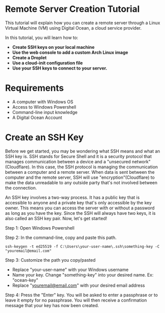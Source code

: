 # Remote Server Creation Tutorial 
This tutorial will explain how you can create a remote server through a Linux Virtual Machine (VM) using Digital Ocean, a cloud service provider. 

In this tutorial, you will learn how to: 
- **Create SSH keys on your local machine**
- **Use the web console to add a custom Arch Linux image**
- **Create a Droplet**
- **Use a cloud-init configuration file**
- **Use your SSH keys to connect to your server.**

# Requirements
- A computer with Windows OS 
- Access to Windows Powershell 
- Command-line input knowledge 
- A Digital Ocean Account 

# Create an SSH Key 
Before we get started, you may be wondering what SSH means and what an SSH key is. SSH stands for Secure Shell and it is a security protocol that manages communication between a device and a "unsecured network" (Cloudflare). In this case, the SSH protocol is managing the communication between a computer and a remote server. When data is sent between the computer and the remote server, SSH will use "encryption"(Cloudflare) to make the data unreadable to any outside party that's not involved between the connection. 

An SSH key involves a two-way process. It has a public key that is accessible to anyone and a private key that's only accessible by the key owner. This means you can access the server with or without a password as long as you have the key. Since the SSH will always have two keys, it is also called an SSH key pair. Now, let's get started!

Step 1: Open Windows Powershell 

Step 2: In the command-line, copy and paste this path.
``` 
ssh-keygen -t ed25519 -f C:\Users\your-user-name\.ssh\something-key -C "youremail@email.com"
```

Step 3: Customize the path you copy/pasted
- Replace "your-user-name" with your Windows username
- Name your key. Change "something-key" into your desired name. Ex: "ocean-key"
- Replace "youremail@email.com" with your desired email address

Step 4: Press the "Enter" key. You will be asked to enter a passphrase or to leave it empty for no passphrase. You will then receive a confirmation message that your key has now been created. 






